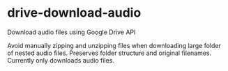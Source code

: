 # drive-download-audio
Download audio files using Google Drive API

Avoid manually zipping and unzipping files when downloading large folder of nested audio files.
Preserves folder structure and original filenames. Currently only downloads audio files.
